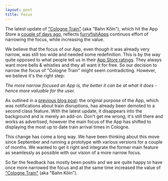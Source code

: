 ```yaml
---
layout: post
title: Focus
---
```



The latest update of ["Cologne Train"](http://ffapps.me/bahn) (aka "Bahn Köln"), 
which hit the App Store a [couple of days ago](http://twitter.com/#!/furryfishApps/status/168091577032511488), 
reflects [furryfishApps](http://furryfishApps.com) continuos effort of narrowing the focus, while increasing the value. 

We believe that the focus of our App, even though it was already very narrow, was still too 
wide and needed some redefinition. This is by the way quite opposed to what people tell us 
in their [App Store ratings](http://dlinsin.github.com/2011/11/20/AppStoreRatings.html). They 
always want more bells & whistles and they all want it for free. So our decision to narrow the 
focus of "Cologne Train" might seem contradicting. However, we believe it's the right step: 

_The more narrow focused an App is, the better it can be at what it does - hence more valuable for the user._

As outlined in a [previous blog post](http://dlinsin.github.com/2011/07/31/Appdate.html): the 
original purpose of the App, which was notifications about train disruptions, has already been 
demoted to a second class feature. With the latest update, it disappears into the background 
and is merely an add-on. Don't get me wrong, it's still there and works as advertised, however 
the main focus of the App has shifted to displaying the most up to date train arrival times 
in Cologne. 

This change has come a long way. We have been thinking about this move since September and running 
a prototype with various versions for a couple of months. We wanted to get it right and integrate 
the former main feature as seamlessly as possible with our vision of a more narrow focus. 

So far the feedback has mostly been positiv and we are quite happy to have once more narrowed 
the focus and at the same time increased the value of ["Cologne Train"](http://ffapps.me/bahn) (aka "Bahn Köln").
